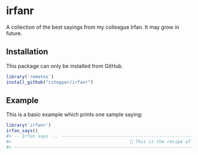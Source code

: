 
<!-- README.md is generated from README.Rmd. Please edit that file -->

# irfanr

A collection of the best sayings from my colleague Irfan. It may grow in
future.

## Installation

This package can only be installed from GitHub.

``` r
library('remotes')
install_github("cstepper/irfanr")
```

## Example

This is a basic example which prints one sample
saying:

<!-- add the monkey to the knitted md file, I don't know how to get this done -->

``` r
library('irfanr')
irfan_says()
#> -- Irfan says ... --------------------------------------------------------------
#>                                             🙊 This is the recipe of desaster.    
#> --------------------------------------------------------------------------------
```
